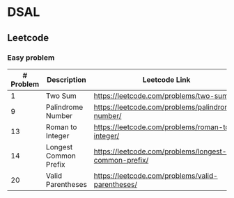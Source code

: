 # DSAL
## Leetcode
### Easy problem
| # Problem  | Description | Leetcode Link |
| ------------- | ------------- | ------------- |
| 1 | Two Sum  | https://leetcode.com/problems/two-sum/ |
| 9 | Palindrome Number  | https://leetcode.com/problems/palindrome-number/ |
| 13 | Roman to Integer  | https://leetcode.com/problems/roman-to-integer/ |
| 14 | Longest Common Prefix  | https://leetcode.com/problems/longest-common-prefix/ |
| 20 | Valid Parentheses  | https://leetcode.com/problems/valid-parentheses/ |